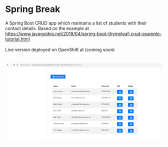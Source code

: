 # Spring Break
A Spring Boot CRUD app which maintains a list of students with their contact details. Based on the example at https://www.javaguides.net/2019/04/spring-boot-thymeleaf-crud-example-tutorial.html
<br>
<br>
Live version deployed on OpenShift at (coming soon)
<br>
<br>
<br>
![Spring Break](screenshot.png)
